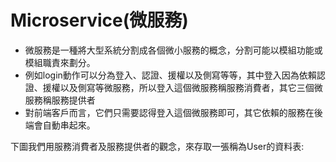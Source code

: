 # Microservice(微服務)
* 微服務是一種將大型系統分割成各個微小服務的概念，分割可能以模組功能或模組職責來劃分。
* 例如login動作可以分為登入、認證、援權以及側寫等等，其中登入因為依賴認證、援權以及側寫等微服務，所以登入這個微服務稱服務消費者，其它三個微服務稱服務提供者
* 對前端客戶而言，它們只需要認得登入這個微服務即可，其它依賴的服務在後端會自動串起來。

下圖我們用服務消費者及服務提供者的觀念，來存取一張稱為User的資料表:

